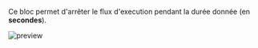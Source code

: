 Ce bloc permet d'arrêter le flux d'execution pendant la durée donnée (en **secondes**).

![preview](/images/controls/delay-fr.png)